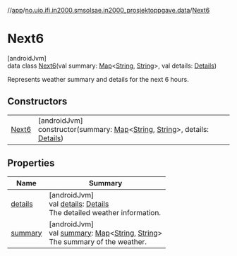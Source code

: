//[app](../../../index.md)/[no.uio.ifi.in2000.smsolsae.in2000_prosjektoppgave.data](../index.md)/[Next6](index.md)

# Next6

[androidJvm]\
data class [Next6](index.md)(val summary: [Map](https://kotlinlang.org/api/latest/jvm/stdlib/kotlin.collections/-map/index.html)&lt;[String](https://kotlinlang.org/api/latest/jvm/stdlib/kotlin/-string/index.html), [String](https://kotlinlang.org/api/latest/jvm/stdlib/kotlin/-string/index.html)&gt;, val details: [Details](../-details/index.md))

Represents weather summary and details for the next 6 hours.

## Constructors

| | |
|---|---|
| [Next6](-next6.md) | [androidJvm]<br>constructor(summary: [Map](https://kotlinlang.org/api/latest/jvm/stdlib/kotlin.collections/-map/index.html)&lt;[String](https://kotlinlang.org/api/latest/jvm/stdlib/kotlin/-string/index.html), [String](https://kotlinlang.org/api/latest/jvm/stdlib/kotlin/-string/index.html)&gt;, details: [Details](../-details/index.md)) |

## Properties

| Name | Summary |
|---|---|
| [details](details.md) | [androidJvm]<br>val [details](details.md): [Details](../-details/index.md)<br>The detailed weather information. |
| [summary](summary.md) | [androidJvm]<br>val [summary](summary.md): [Map](https://kotlinlang.org/api/latest/jvm/stdlib/kotlin.collections/-map/index.html)&lt;[String](https://kotlinlang.org/api/latest/jvm/stdlib/kotlin/-string/index.html), [String](https://kotlinlang.org/api/latest/jvm/stdlib/kotlin/-string/index.html)&gt;<br>The summary of the weather. |

